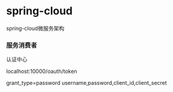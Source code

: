 # spring-cloud
spring-cloud微服务架构

### 服务消费者
认证中心

localhost:10000/oauth/token

grant_type=password
username,password,client_id,client_secret